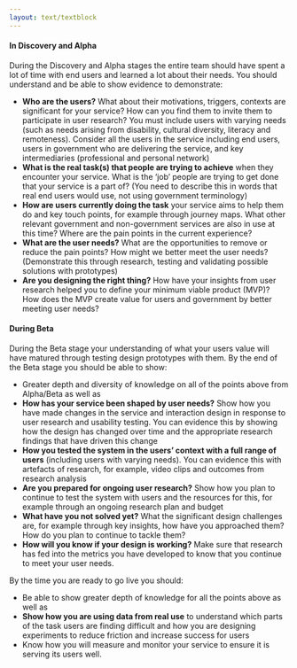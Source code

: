 ```yaml
---
layout: text/textblock
---
```

#### In Discovery and Alpha
During the Discovery and Alpha stages the entire team should have spent a lot of time with end users and learned a lot about their needs. You should understand and be able to show evidence to demonstrate:
 -  **Who are the users?** What about their motivations, triggers, contexts are significant for your service? How can you find them to invite them to participate in user research? You must include users with varying needs (such as needs arising from disability, cultural diversity, literacy and remoteness). Consider all the users in the service including end users, users in government who are delivering the service, and key intermediaries (professional and personal network)
 -  **What is the real task(s) that people are trying to achieve** when they encounter your service. What is the ‘job’ people are trying to get done that your service is a part of? (You need to describe this in words that real end users would use, not using government terminology)
 -  **How are users currently doing the task** your service aims to help them do and key touch points, for example through journey maps. What other relevant government and non-government services are also in use at this time? Where are the pain points in the current experience?
 -  **What are the user needs?** What are the opportunities to remove or reduce the pain points? How might we better meet the user needs? (Demonstrate this through research, testing and validating possible solutions with prototypes)
 -  **Are you designing the right thing?** How have your insights from user research helped you to define your minimum viable product (MVP)? How does the MVP create value for users and government by better meeting user needs?

#### During Beta
During the Beta stage your understanding of what your users value will have matured through testing design prototypes with them. By the end of the Beta stage you should be able to show:
-  Greater depth and diversity of knowledge on all of the points above from Alpha/Beta as well as
-  **How has your service been shaped by user needs?** Show how you have made changes in the service and interaction design in response to user research and usability testing. You can evidence this by showing how the design has changed over time and the appropriate research findings that have driven this change
-  **How you tested the system in the users’ context with a full range of users** (including users with varying needs). You can evidence this with artefacts of research, for example, video clips and outcomes from research analysis
-  **Are you prepared for ongoing user research?** Show how you plan to continue to test the system with users and the resources for this, for example through an ongoing research plan and budget
-  **What have you not solved yet?** What the significant design challenges are, for example through key insights, how have you approached them? How do you plan to continue to tackle them?
-  **How will you know if your design is working?** Make sure that research has fed into the metrics you have developed to know that you continue to meet your user needs.

By the time you are ready to go live you should:
-  Be able to show greater depth of knowledge for all the points above as well as
-  **Show how you are using data from real use** to understand which parts of the task users are finding difficult and how you are designing experiments to reduce friction and increase success for users
-  Know how you will measure and monitor your service to ensure it is serving its users well.

